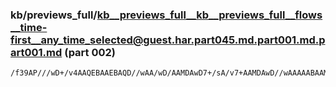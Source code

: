 ### kb/previews_full/kb__previews_full__kb__previews_full__flows__time-first__any_time_selected@guest.har.part045.md.part001.md.part001.md (part 002)

```md
/f39AP///wD+/v4AAQEBAAEBAQD//wAA/wD/AAMDAwD7+/sA/v7+AAMDAwD//wAAAAABAAMDAgD9/f0AAAD/AAAA/wD9/f0AAwMDAP4A/gD9/P4A/v7/AAQDBAD8/f0
```

```

